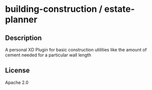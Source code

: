 # building-construction / estate-planner
## Description

A personal XD Plugin for basic construction utilities like the amount of cement needed for a particular wall length

## License

Apache 2.0